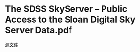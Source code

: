 
# The SDSS SkyServer – Public Access to the Sloan Digital Sky Server Data.pdf
[源文件](http://pan.baidu.com/s/1b7BNMA)


